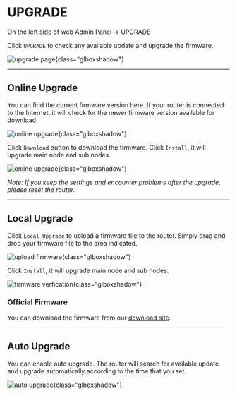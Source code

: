 # UPGRADE

On the left side of web Admin Panel -> UPGRADE

Click `UPGRADE` to check any available update and upgrade the firmware.

![upgrade page](https://static.gl-inet.com/docs/en/3/setup/share/upgrade/upgrade_page.png){class="glboxshadow"}

---

## Online Upgrade

You can find the current firmware version here. If your router is connected to the Internet, it will check for the newer firmware version available for download.

![online upgrade](https://static.gl-inet.com/docs/en/3/setup/gl-b2200/upgrade/online_upgrade_b2200.png){class="glboxshadow"}

Click `Download` button to download the firmware. Click `Install`, it will upgrade main node and sub nodes.

![online upgrade](https://static.gl-inet.com/docs/en/3/setup/gl-b2200/upgrade/online_upgrade_downloaded_b2200.png){class="glboxshadow"}

*Note: If you keep the settings and encounter problems after the upgrade, please reset the router.*

---

## Local Upgrade

Click `Local Upgrade` to upload a firmware file to the router. Simply drag and drop your firmware file to the area indicated.

![upload firmware](https://static.gl-inet.com/docs/en/3/setup/share/upgrade/local_upgrade.png){class="glboxshadow"}

Click `Install`, it will upgrade main node and sub nodes.

![firmware verfication](https://static.gl-inet.com/docs/en/3/setup/gl-b2200/upgrade/local_upgrade_verification_b2200.png){class="glboxshadow"}

### Official Firmware

You can download the firmware from our [download site](https://dl.gl-inet.com).

---

## Auto Upgrade

You can enable auto upgrade. The router will search for available update and upgrade automatically according to the time that you set.

![auto upgrade](https://static.gl-inet.com/docs/en/3/setup/share/upgrade/auto_upgrade.png){class="glboxshadow"}
